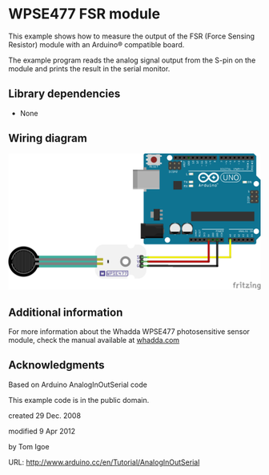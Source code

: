 # WPSE477 FSR module

This example shows how to measure the output of the FSR (Force Sensing Resistor) module with an Arduino® compatible board.

The example program reads the analog signal output from the S-pin on the module and prints the result in the serial monitor.

## Library dependencies
* None

## Wiring diagram
![](./wiring_diagram_bb.png)

## Additional information
  For more information about the Whadda WPSE477 photosensitive sensor module, check the manual available at [whadda.com](https://whadda.com)
  
## Acknowledgments
Based on Arduino AnalogInOutSerial code

This example code is in the public domain.

 created 29 Dec. 2008
 
  modified 9 Apr 2012
 
  by Tom Igoe

  URL: http://www.arduino.cc/en/Tutorial/AnalogInOutSerial